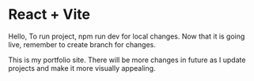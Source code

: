 # React + Vite

Hello,
To run project, npm run dev for local changes.
Now that it is going live, remember to create branch for changes.


This is my portfolio site.  There will be more changes in future as I update projects and make it more visually appealing.